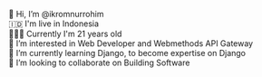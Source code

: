 👋 Hi, I’m @ikromnurrohim \
🇮🇩 I'm live in Indonesia \
🙆🏻‍♂️ Currently I'm 21 years old \
👀 I’m interested in Web Developer and Webmethods API Gateway \
🌱 I’m currently learning Django, to become expertise on Django \
💞️ I’m looking to collaborate on Building Software 

<!---
ikromnurrohim/ikromnurrohim is a ✨ special ✨ repository because its `README.md` (this file) appears on your GitHub profile.
You can click the Preview link to take a look at your changes.
--->
